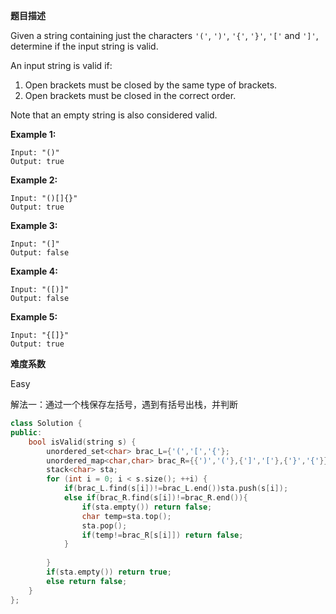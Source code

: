 **题目描述**   

Given a string containing just the characters `'('`, `')'`, `'{'`, `'}'`, `'['` and `']'`, determine if the input string is valid.

An input string is valid if:

1. Open brackets must be closed by the same type of brackets.
2. Open brackets must be closed in the correct order.

Note that an empty string is also considered valid.

**Example 1:**

```
Input: "()"
Output: true
```

**Example 2:**

```
Input: "()[]{}"
Output: true
```

**Example 3:**

```
Input: "(]"
Output: false
```

**Example 4:**

```
Input: "([)]"
Output: false
```

**Example 5:**

```
Input: "{[]}"
Output: true
```

**难度系数**    

Easy 

解法一：通过一个栈保存左括号，遇到有括号出栈，并判断

```c++
class Solution {
public:
    bool isValid(string s) {
        unordered_set<char> brac_L={'(','[','{'};
        unordered_map<char,char> brac_R={{')','('},{']','['},{'}','{'}};
        stack<char> sta;
        for (int i = 0; i < s.size(); ++i) {
            if(brac_L.find(s[i])!=brac_L.end())sta.push(s[i]);
            else if(brac_R.find(s[i])!=brac_R.end()){
                if(sta.empty()) return false;
                char temp=sta.top();
                sta.pop();
                if(temp!=brac_R[s[i]]) return false;
            }
                
        }
        if(sta.empty()) return true;
        else return false;
    }
};
```
